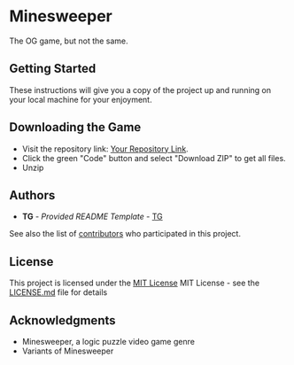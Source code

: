 # Minesweeper

The OG game,
but not the same.

## Getting Started

These instructions will give you a copy of the project up and running on
your local machine for your enjoyment.

## Downloading the Game
- Visit the repository link: [Your Repository Link](https://github.com/yourusername/minesweeper).
- Click the green "Code" button and select "Download ZIP" to get all files.
- Unzip

## Authors

  - **TG** - *Provided README Template* -
    [TG](https://github.com/ElektrikFire)

See also the list of
[contributors](https://github.com/ElektrikFire/Minesweeper/graphs/contributors)
who participated in this project.

## License

This project is licensed under the [MIT License](LICENSE)
MIT License - see the [LICENSE.md](LICENSE) file for
details

## Acknowledgments

  - Minesweeper, a logic puzzle video game genre
  - Variants of Minesweeper
